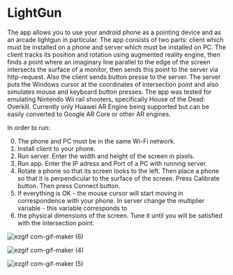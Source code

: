 # LightGun

The app allows you to use your android phone as a pointing device and as an arcade lightgun in particular. The app consists of two parts: client which must be installed on a phone and server which must be installed on PC. The client tracks its position and rotation using augmented reality engine, then finds a point where an imaginary line parallel to the edge of the screen intersects the surface of a monitor, then sends this point to the server via http-request. Also the client sends button presse to the server. The server puts the Windows cursor at the coordinates of intersection point and also simulates mouse and keyboard button presses. The app was tested for emulating Nintendo Wii rail shooters, specifically House of the Dead: Overkill. Currently only Huawei AR Engine being supported but can be easily converted to Google AR Core or other AR engines.

In order to run:

0. The phone and PC must be in the same Wi-Fi network.
1. Install client to your phone. 
2. Run server. Enter the width and height of the screen in pixels.
3. Run app. Enter the IP adress and Port of a PC with running server.
4. Rotate a phone so that its screen looks to the left. Then place a phone so that it is perpendicular to the surface of the screen. Press Calibrate button. Then press Connect button.
5. If everything is OK - the mouse cursor will start moving in correspondence with your phone. In server change the multiplier variable - this variable corresponds to
6. the physical dimensions of the screen. Tune it until you will be satisfied with the intersection point.  
 

![ezgif com-gif-maker (6)](https://user-images.githubusercontent.com/66104180/159117664-e378130d-e772-49f9-8ec2-4753c8e1c123.gif)

![ezgif com-gif-maker (4)](https://user-images.githubusercontent.com/66104180/159117364-2d8ab055-494d-4da1-8cc4-fc13959d2e75.gif)

![ezgif com-gif-maker (5)](https://user-images.githubusercontent.com/66104180/159117365-640c5898-972d-427d-b3f3-d647c3867928.gif)
